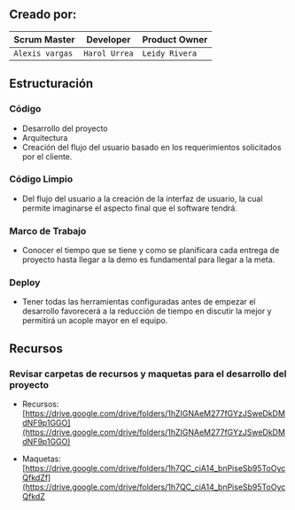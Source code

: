 

## Creado por:


|  Scrum Master      |            Developer           |        Product Owner        |
|--------------------|------------------------------- |-----------------------------|
|  `Alexis vargas`   |          `Harol Urrea`         |        `Leidy Rivera`       |


## Estructuración

### Código  
+ Desarrollo del proyecto  
+ Arquitectura  
+ Creación del flujo del usuario basado en los requerimientos solicitados por el cliente.

### Código Limpio  
+ Del flujo del usuario a la creación de la interfaz de usuario, la cual permite imaginarse el aspecto final que el software tendrá.

### Marco de Trabajo  
+ Conocer el tiempo que se tiene y como se planificara cada entrega de proyecto hasta llegar a la demo es fundamental para llegar a la meta.

### Deploy  
+ Tener todas las herramientas configuradas antes de empezar el desarrollo favorecerá a la reducción de tiempo en discutir la mejor y permitirá un acople mayor en el equipo.

## Recursos

### Revisar carpetas de recursos y maquetas para el desarrollo del proyecto

+ Recursos:  
[https://drive.google.com/drive/folders/1hZIGNAeM277fGYzJSweDkDMdNF9p1GGO](https://drive.google.com/drive/folders/1hZIGNAeM277fGYzJSweDkDMdNF9p1GGO)

+ Maquetas:  
[https://drive.google.com/drive/folders/1h7QC_ciA14_bnPiseSb95ToOycQfkdZf](https://drive.google.com/drive/folders/1h7QC_ciA14_bnPiseSb95ToOycQfkdZ